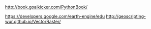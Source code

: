 http://book.goalkicker.com/PythonBook/

https://developers.google.com/earth-engine/edu
http://geoscripting-wur.github.io/VectorRaster/

